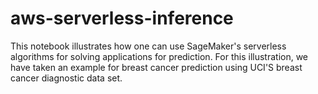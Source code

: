 # aws-serverless-inference
This notebook illustrates how one can use SageMaker's serverless algorithms for solving applications for prediction. For this illustration, we have taken an example for breast cancer prediction using UCI'S breast cancer diagnostic data set.
